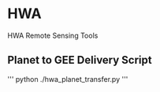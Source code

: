 # HWA
HWA Remote Sensing Tools

## Planet to GEE Delivery Script


'''
python ./hwa_planet_transfer.py
'''


